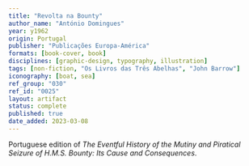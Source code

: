 ```yaml
---
title: "Revolta na Bounty"
author_name: "António Domingues"
year: y1962
origin: Portugal
publisher: "Publicações Europa-América"
formats: [book-cover, book]
disciplines: [graphic-design, typography, illustration]
tags: [non-fiction, "Os Livros das Três Abelhas", "John Barrow"]
iconography: [boat, sea]
ref_group: "030"
ref_id: "0025"
layout: artifact
status: complete
published: true
date_added: 2023-03-08
---
```


Portuguese edition of _The Eventful History of the Mutiny and Piratical Seizure of H.M.S. Bounty: Its Cause and Consequences_.
